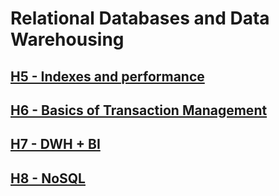 # Relational Databases and Data Warehousing

## [H5 - Indexes and performance](./H5_Indes_And_Performance/H5.md)

## [H6 - Basics of Transaction Management](./H6_Transaction_Management/H6.md)

## [H7 - DWH + BI](./H7_DWH_BI/H7.md)

## [H8 - NoSQL](./H8_NoSQL/H8.md)